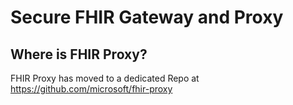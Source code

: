 # Secure FHIR Gateway and Proxy

## Where is FHIR Proxy?
FHIR Proxy has moved to a dedicated Repo at https://github.com/microsoft/fhir-proxy

